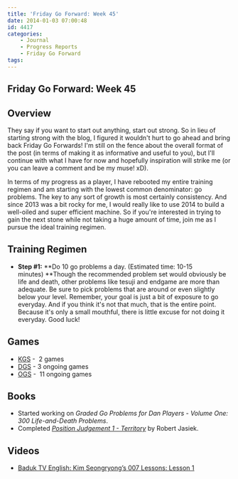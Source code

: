 ```yaml
---
title: 'Friday Go Forward: Week 45'
date: 2014-01-03 07:00:48
id: 4417
categories:
	- Journal
	- Progress Reports
	- Friday Go Forward
tags:
---
```


## Friday Go Forward: Week 45

## Overview

They say if you want to start out anything, start out strong. So in lieu of starting strong with the blog, I figured it wouldn't hurt to go ahead and bring back Friday Go Forwards! I'm still on the fence about the overall format of the post (in terms of making it as informative and useful to you), but I'll continue with what I have for now and hopefully inspiration will strike me (or you can leave a comment and be my muse! xD).

In terms of my progress as a player, I have rebooted my entire training regimen and am starting with the lowest common denominator: go problems. The key to any sort of growth is most certainly consistency. And since 2013 was a bit rocky for me, I would really like to use 2014 to build a well-oiled and super efficient machine. So if you're interested in trying to gain the next stone while not taking a huge amount of time, join me as I pursue the ideal training regimen.

## Training Regimen

*   **Step #1:** **Do 10 go problems a day. (Estimated time: 10-15 minutes) **Though the recommended problem set would obviously be life and death, other problems like tesuji and endgame are more than adequate. Be sure to pick problems that are around or even slightly below your level. Remember, your goal is just a bit of exposure to go everyday. And if you think it's not that much, that is the entire point. Because it's only a small mouthful, there is little excuse for not doing it everyday. Good luck!

## Games

*   [KGS](http://www.gokgs.com "KGS Website") -  2 games
*   [DGS](http://www.dragongoserver.net/userinfo.php?uid=60385 "Dragon Go Server - BenGoZen") - 3 ongoing games
*   [OGS](http://online-go.com/user/view/549/BenGoZen "Online Go Server - BenGoZen") -  11 ongoing games

## Books

*   Started working on _Graded Go Problems for Dan Players - Volume One: 300 Life-and-Death Problems_.
*   Completed [_Position Judgement 1 - Territory_](http://www.bengozen.com/book-review-positional-judgement-1-territory/ "Book Review: Positional Judgement 1 — Territory") by Robert Jasiek.

## Videos

*   [Baduk TV English: Kim Seongryong’s 007 Lessons: Lesson 1](http://gogameguru.com/baduk-tv-videos/baduk-tv-english-kim-seongryongs-007-lessons-lesson-1/ "Baduk TV English: Kim Seongryong’s 007 Lessons: Lesson 1 Video")